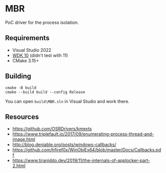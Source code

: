 # MBR

PoC driver for the process isolation.

## Requirements

- Visual Studio 2022
- [WDK 10](https://learn.microsoft.com/en-us/windows-hardware/drivers/download-the-wdk) (didn't test with 11)
- CMake 3.15+

## Building

```
cmake -B build
cmake --build build --config Release
```

You can open `build\MBR.sln` in Visual Studio and work there.

## Resources

- https://github.com/OSRDrivers/kmexts
- https://www.triplefault.io/2017/09/enumerating-process-thread-and-image.html
- http://blog.deniable.org/posts/windows-callbacks/
- https://github.com/hfiref0x/WinObjEx64/blob/master/Docs/Callbacks.pdf
- https://www.tiraniddo.dev/2019/11/the-internals-of-applocker-part-2.html